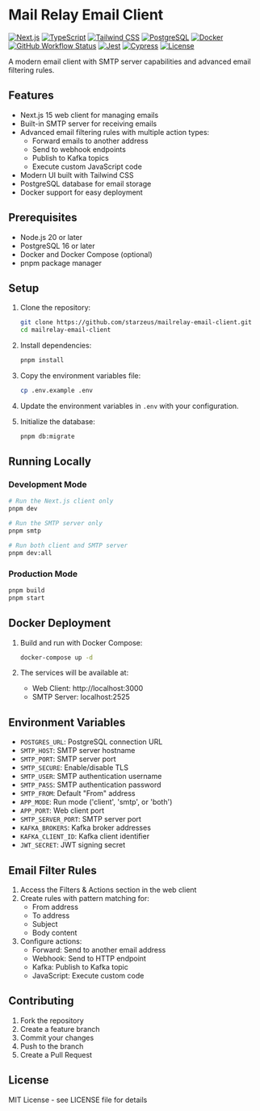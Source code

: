 # Mail Relay Email Client

[![Next.js](https://img.shields.io/badge/Next.js-15.0-black?logo=next.js)](https://nextjs.org/)
[![TypeScript](https://img.shields.io/badge/TypeScript-5.0-blue?logo=typescript)](https://www.typescriptlang.org/)
[![Tailwind CSS](https://img.shields.io/badge/Tailwind-3.0-38B2AC?logo=tailwind-css)](https://tailwindcss.com/)
[![PostgreSQL](https://img.shields.io/badge/PostgreSQL-16-336791?logo=postgresql)](https://www.postgresql.org/)
[![Docker](https://img.shields.io/badge/Docker-Ready-2496ED?logo=docker)](https://www.docker.com/)
[![GitHub Workflow Status](https://img.shields.io/github/actions/workflow/status/starzeus/mailrelay-email-client/docker-build.yml?branch=main&logo=github)](https://github.com/starzeus/mailrelay-email-client/actions)
[![Jest](https://img.shields.io/badge/Jest-Tested-C21325?logo=jest)](https://jestjs.io/)
[![Cypress](https://img.shields.io/badge/Cypress-Tested-17202C?logo=cypress)](https://www.cypress.io/)
[![License](https://img.shields.io/badge/License-MIT-yellow.svg)](LICENSE)

A modern email client with SMTP server capabilities and advanced email filtering rules.

## Features

- Next.js 15 web client for managing emails
- Built-in SMTP server for receiving emails
- Advanced email filtering rules with multiple action types:
  - Forward emails to another address
  - Send to webhook endpoints
  - Publish to Kafka topics
  - Execute custom JavaScript code
- Modern UI built with Tailwind CSS
- PostgreSQL database for email storage
- Docker support for easy deployment

## Prerequisites

- Node.js 20 or later
- PostgreSQL 16 or later
- Docker and Docker Compose (optional)
- pnpm package manager

## Setup

1. Clone the repository:
   ```bash
   git clone https://github.com/starzeus/mailrelay-email-client.git
   cd mailrelay-email-client
   ```

2. Install dependencies:
   ```bash
   pnpm install
   ```

3. Copy the environment variables file:
   ```bash
   cp .env.example .env
   ```

4. Update the environment variables in `.env` with your configuration.

5. Initialize the database:
   ```bash
   pnpm db:migrate
   ```

## Running Locally

### Development Mode

```bash
# Run the Next.js client only
pnpm dev

# Run the SMTP server only
pnpm smtp

# Run both client and SMTP server
pnpm dev:all
```

### Production Mode

```bash
pnpm build
pnpm start
```

## Docker Deployment

1. Build and run with Docker Compose:
   ```bash
   docker-compose up -d
   ```

2. The services will be available at:
   - Web Client: http://localhost:3000
   - SMTP Server: localhost:2525

## Environment Variables

- `POSTGRES_URL`: PostgreSQL connection URL
- `SMTP_HOST`: SMTP server hostname
- `SMTP_PORT`: SMTP server port
- `SMTP_SECURE`: Enable/disable TLS
- `SMTP_USER`: SMTP authentication username
- `SMTP_PASS`: SMTP authentication password
- `SMTP_FROM`: Default "From" address
- `APP_MODE`: Run mode ('client', 'smtp', or 'both')
- `APP_PORT`: Web client port
- `SMTP_SERVER_PORT`: SMTP server port
- `KAFKA_BROKERS`: Kafka broker addresses
- `KAFKA_CLIENT_ID`: Kafka client identifier
- `JWT_SECRET`: JWT signing secret

## Email Filter Rules

1. Access the Filters & Actions section in the web client
2. Create rules with pattern matching for:
   - From address
   - To address
   - Subject
   - Body content
3. Configure actions:
   - Forward: Send to another email address
   - Webhook: Send to HTTP endpoint
   - Kafka: Publish to Kafka topic
   - JavaScript: Execute custom code

## Contributing

1. Fork the repository
2. Create a feature branch
3. Commit your changes
4. Push to the branch
5. Create a Pull Request

## License

MIT License - see LICENSE file for details
